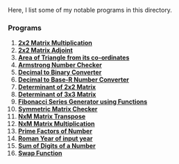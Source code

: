 Here, I list some of my notable programs in this directory.

### Programs

1) [**2x2 Matrix Multiplication**](https://github.com/shashankarya9999/C-Programs/blob/main/06-Functions/addmats_2_fxn.c)
2) [**2x2 Matrix Adjoint**](https://github.com/shashankarya9999/C-Programs/blob/main/06-Functions/adjoint_2_fxn.c)
3) [**Area of Triangle from its co-ordinates**](https://github.com/shashankarya9999/C-Programs/blob/main/06-Functions/areatriangle_fxn.c)
4) [**Armstrong Number Checker**](https://github.com/shashankarya9999/C-Programs/blob/main/06-Functions/armstrongcheck.c)
5) [**Decimal to Binary Converter**](https://github.com/shashankarya9999/C-Programs/blob/main/06-Functions/decimal-binary_array_fxn.c)
6) [**Decimal to Base-R Number Converter**](https://github.com/shashankarya9999/C-Programs/blob/main/06-Functions/decimaltobaseR.c)
7) [**Determinant of 2x2 Matrix**](https://github.com/shashankarya9999/C-Programs/blob/main/06-Functions/determinant_2_fxn.c)
8) [**Determinant of 3x3 Matrix**](https://github.com/shashankarya9999/C-Programs/blob/main/06-Functions/determinant_3_fxn.c)
9) [**Fibonacci Series Generator using Functions**](https://github.com/shashankarya9999/C-Programs/blob/main/06-Functions/fibonacci_fxn.c)
10) [**Symmetric Matrix Checker**](https://github.com/shashankarya9999/C-Programs/blob/main/06-Functions/matrixsymmetric_fxn.c)
11) [**NxM Matrix Transpose**](https://github.com/shashankarya9999/C-Programs/blob/main/06-Functions/matrixtranspose_fxn.c)
12) [**NxM Matrix Multiplication**](https://github.com/shashankarya9999/C-Programs/blob/main/06-Functions/multiplymatrix_fxn.c)
13) [**Prime Factors of Number**](https://github.com/shashankarya9999/C-Programs/blob/main/06-Functions/primefactor_fxn.c)
14) [**Roman Year of input year**](https://github.com/shashankarya9999/C-Programs/blob/main/06-Functions/romanyear_fxn.c)
15) [**Sum of Digits of a Number**](https://github.com/shashankarya9999/C-Programs/blob/main/06-Functions/sumdigits_fxn.c)
16) [**Swap Function**](https://github.com/shashankarya9999/C-Programs/blob/main/06-Functions/swap_fxn.c)
